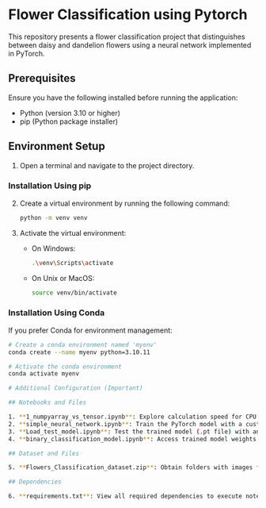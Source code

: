 # Flower Classification using Pytorch

This repository presents a flower classification project that distinguishes between daisy and dandelion flowers using a neural network implemented in PyTorch.

## Prerequisites

Ensure you have the following installed before running the application:

- Python (version 3.10 or higher)
- pip (Python package installer)

## Environment Setup

1. Open a terminal and navigate to the project directory.

### Installation Using pip

2. Create a virtual environment by running the following command:

    ```bash
    python -m venv venv
    ```

3. Activate the virtual environment:

    - On Windows:

        ```bash
        .\venv\Scripts\activate
        ```

    - On Unix or MacOS:

        ```bash
        source venv/bin/activate
        ```

### Installation Using Conda

If you prefer Conda for environment management:

```bash
# Create a conda environment named 'myenv'
conda create --name myenv python=3.10.11

# Activate the conda environment
conda activate myenv

# Additional Configuration (Important)

## Notebooks and Files

1. **1_numpyarray_vs_tensor.ipynb**: Explore calculation speed for CPU and GPU with examples.
2. **simple_neural_network.ipynb**: Train the PyTorch model with a custom dataset using a neural network.
3. **Load_test_model.ipynb**: Test the trained model (.pt file) with an image or a directory containing images (test.jpg).
4. **binary_classification_model.ipynb**: Access trained model weights using simple_neural_network.ipynb.

## Dataset and Files

5. **Flowers_Classification_dataset.zip**: Obtain folders with images for Train, Test, and Validation.

## Dependencies

6. **requirements.txt**: View all required dependencies to execute notebooks 2 and 3.
